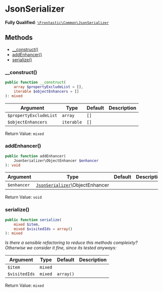 #  JsonSerializer

**Fully Qualified**: [`\Frontastic\Common\JsonSerializer`](../../src/php/JsonSerializer.php)

## Methods

* [__construct()](#__construct)
* [addEnhancer()](#addenhancer)
* [serialize()](#serialize)

### __construct()

```php
public function __construct(
    array $propertyExcludeList = [],
    iterable $objectEnhancers = []
): mixed
```

Argument|Type|Default|Description
--------|----|-------|-----------
`$propertyExcludeList`|`array`|`[]`|
`$objectEnhancers`|`iterable`|`[]`|

Return Value: `mixed`

### addEnhancer()

```php
public function addEnhancer(
    JsonSerializer\ObjectEnhancer $enhancer
): void
```

Argument|Type|Default|Description
--------|----|-------|-----------
`$enhancer`|[`JsonSerializer`](JsonSerializer.md)\ObjectEnhancer||

Return Value: `void`

### serialize()

```php
public function serialize(
    mixed $item,
    mixed $visitedIds = array()
): mixed
```

*Is there a sensible refactoring to reduce this methods compleixty?
Otherwise we consider it fine, since its tested anyways:*

Argument|Type|Default|Description
--------|----|-------|-----------
`$item`|`mixed`||
`$visitedIds`|`mixed`|`array()`|

Return Value: `mixed`

